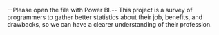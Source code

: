--Please open the file with Power BI.--
This project is a survey of programmers to gather better statistics about their job, benefits, and drawbacks, so we can have a clearer understanding of their profession.
